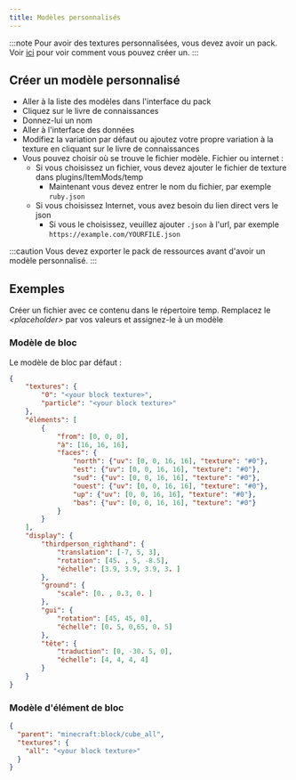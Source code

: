 ```yaml
---
title: Modèles personnalisés
---
```


:::note Pour avoir des textures personnalisées, vous devez avoir un pack. Voir [ici](pack#create-a-pack) pour voir
comment vous pouvez créer un. :::

## Créer un modèle personnalisé

* Aller à la liste des modèles dans l'interface du pack
* Cliquez sur le livre de connaissances
* Donnez-lui un nom
* Aller à l'interface des données
* Modifiez la variation par défaut ou ajoutez votre propre variation à la texture en cliquant sur le livre de connaissances
* Vous pouvez choisir où se trouve le fichier modèle. Fichier ou internet :
    * Si vous choisissez un fichier, vous devez ajouter le fichier de texture dans plugins/ItemMods/temp
        * Maintenant vous devez entrer le nom du fichier, par exemple `ruby.json`
    * Si vous choisissez Internet, vous avez besoin du lien direct vers le json
        * Si vous le choisissez, veuillez ajouter `.json` à l'url, par exemple `https://example.com/YOURFILE.json`

:::caution Vous devez exporter le pack de ressources avant d'avoir un modèle personnalisé.
:::

## Exemples

Créer un fichier avec ce contenu dans le répertoire temp. Remplacez le *\<placeholder\>* par vos valeurs et assignez-le à un modèle

### Modèle de bloc

Le modèle de bloc par défaut :

```json title="block.json"
{
    "textures": {
        "0": "<your block texture>",
        "particle": "<your block texture>"
    },
    "éléments": [
        {
            "from": [0, 0, 0],
            "à": [16, 16, 16],
            "faces": {
                "north": {"uv": [0, 0, 16, 16], "texture": "#0"},
                "est": {"uv": [0, 0, 16, 16], "texture": "#0"},
                "sud": {"uv": [0, 0, 16, 16], "texture": "#0"},
                "ouest": {"uv": [0, 0, 16, 16], "texture": "#0"},
                "up": {"uv": [0, 0, 16, 16], "texture": "#0"},
                "bas": {"uv": [0, 0, 16, 16], "texture": "#0"}
            }
        }
    ],
    "display": {
        "thirdperson_righthand": {
            "translation": [-7, 5, 3],
            "rotation": [45. , 5, -8.5],
            "échelle": [3.9, 3.9, 3.9, 3. ]
        },
        "ground": {
            "scale": [0. , 0.3, 0. ]
        },
        "gui": {
            "rotation": [45, 45, 0],
            "échelle": [0. 5, 0,65, 0. 5]
        },
        "tête": {
            "traduction": [0, -30. 5, 0],
            "échelle": [4, 4, 4, 4]
        }
    }
}

```

### Modèle d'élément de bloc

```json title="block_item.json"
{
  "parent": "minecraft:block/cube_all",
  "textures": {
    "all": "<your block texture>"
  }
}
```
